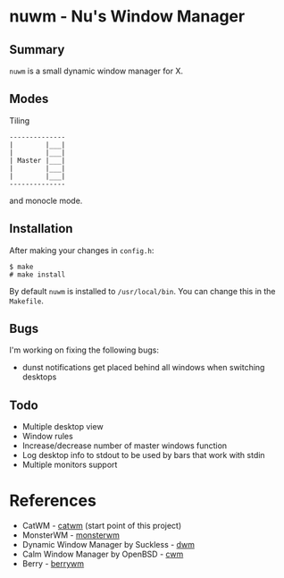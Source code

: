# nuwm - Nu's Window Manager

## Summary

`nuwm` is a small dynamic window manager for X.

## Modes

Tiling
```
--------------
|        |___|
|        |___|
| Master |___|
|        |___|
|        |___|
--------------
```
and monocle mode.

## Installation

After making your changes in `config.h`:

```
$ make
# make install
```

By default `nuwm` is installed to `/usr/local/bin`. You can change this in the `Makefile`.

## Bugs

I'm working on fixing the following bugs:

- dunst notifications get placed behind all windows when switching desktops

## Todo

- Multiple desktop view
- Window rules
- Increase/decrease number of master windows function
- Log desktop info to stdout to be used by bars that work with stdin
- Multiple monitors support

# References

- CatWM - [catwm](https://github.com/pyknite/catwm) (start point of this project)
- MonsterWM - [monsterwm](https://github.com/c00kiemon5ter/monsterwm)
- Dynamic Window Manager by Suckless - [dwm](https://git.suckless.org/dwm/)
- Calm Window Manager by OpenBSD - [cwm](https://github.com/openbsd/xenocara/tree/master/app/cwm)
- Berry - [berrywm](https://github.com/JLErvin/berry)
